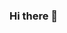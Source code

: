 ### Hi there 👋

<!--
**hameen12/hameen12** is a ✨ _special_ ✨ repository because its `README.md` (this file) appears on your GitHub profile.

Here are some ideas to get you started:

- 🔭 I’m currently working on getting a contrat
- 🌱 I’m currently learning illustrator , photoshop ,python,indesign etc 
- 👯 I’m looking to collaborate on .any project interesting  
- 🤔 I’m looking for help with learning new stuffs
- 💬 Ask me about anything 
- 📫 How to reach me:hameenololade@gmail.comn
- 😄 Pronouns: joke,
- ⚡ Fun fact: ...play games ,music ,reading 
-->

